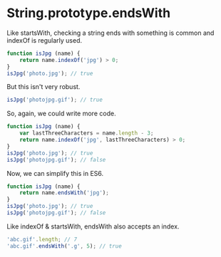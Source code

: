 # String.prototype.endsWith

Like startsWith, checking a string ends with something is common and indexOf is regularly used.

```javascript
function isJpg (name) {
    return name.indexOf('jpg') > 0;
}
isJpg('photo.jpg'); // true
```

But this isn't very robust.

```javascript
isJpg('photojpg.gif'); // true
```

So, again, we could write more code.

```javascript
function isJpg (name) {
    var lastThreeCharacters = name.length - 3;
    return name.indexOf('jpg', lastThreeCharacters) > 0;
}
isJpg('photo.jpg'); // true
isJpg('photojpg.gif'); // false
```

Now, we can simplify this in ES6.

```javascript
function isJpg (name) {
    return name.endsWith('jpg');
}
isJpg('photo.jpg'); // true
isJpg('photojpg.gif'); // false
```

Like indexOf & startsWith, endsWith also accepts an index.

```javascript
'abc.gif'.length; // 7
'abc.gif'.endsWith('.g', 5); // true
```
